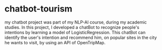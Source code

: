 # chatbot-tourism

my chatbot project was part of my NLP-AI course, during my academic studies. 
In this project, I developed a chatBot to recognize people's intentions by learning a model of LogisticRegression.
This chatBot can identify the user's intention and recommend him, on popular sites in the city he wants to visit, by using an API of OpenTripMap.
